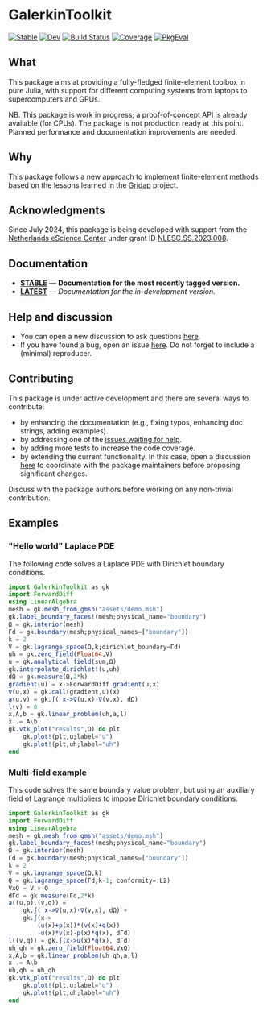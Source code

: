 # GalerkinToolkit

[![Stable](https://img.shields.io/badge/docs-stable-blue.svg)](https://fverdugo.github.io/GalerkinToolkit.jl/stable/)
[![Dev](https://img.shields.io/badge/docs-dev-blue.svg)](https://fverdugo.github.io/GalerkinToolkit.jl/dev/)
[![Build Status](https://github.com/fverdugo/GalerkinToolkit.jl/actions/workflows/CI.yml/badge.svg?branch=main)](https://github.com/fverdugo/GalerkinToolkit.jl/actions/workflows/CI.yml?query=branch%3Amain)
[![Coverage](https://codecov.io/gh/fverdugo/GalerkinToolkit.jl/branch/main/graph/badge.svg)](https://codecov.io/gh/fverdugo/GalerkinToolkit.jl)
[![PkgEval](https://JuliaCI.github.io/NanosoldierReports/pkgeval_badges/G/GalerkinToolkit.svg)](https://JuliaCI.github.io/NanosoldierReports/pkgeval_badges/report.html)

## What

This package aims at providing a fully-fledged finite-element toolbox in pure Julia, with support for different computing systems from laptops to supercomputers and GPUs.  

NB. This package is work in progress; a proof-of-concept API is already available (for CPUs). The package is not production ready at this point. Planned performance and documentation improvements are needed.

## Why

This package follows a new approach to implement finite-element methods based on the lessons learned in the [Gridap](https://github.com/gridap/Gridap.jl) project.

## Acknowledgments

Since July 2024, this package is being developed with support from the [Netherlands eScience Center](https://www.esciencecenter.nl/) under grant ID [NLESC.SS.2023.008](https://research-software-directory.org/projects/hp2sim).

## Documentation

- [**STABLE**](https://fverdugo.github.io/GalerkinToolkit.jl.jl/stable) &mdash; **Documentation for the most recently tagged version.**
- [**LATEST**](https://fverdugo.github.io/GalerkinToolkit.jl.jl/dev) &mdash; *Documentation for the in-development version.*

## Help and discussion

- You can open a new discussion to ask questions [here](https://github.com/fverdugo/GalerkinToolkit.jl.jl/discussions).
- If you have found a bug, open an issue [here](https://github.com/fverdugo/GalerkinToolkit.jl.jl/issues). Do not forget to include a (minimal) reproducer.

## Contributing

This package is under active development and there are several ways to contribute:

- by enhancing the documentation (e.g., fixing typos, enhancing doc strings, adding examples).
- by addressing one of the [issues waiting for help](https://github.com/fverdugo/GalerkinToolkit.jl.jl/labels/help%20wanted).
- by adding more tests to increase the code coverage.
- by extending the current functionality. In this case, open a discussion [here](https://github.com/fverdugo/GalerkinToolkit.jl.jl/discussions) to coordinate with the package maintainers before proposing significant changes.

Discuss with the package authors before working on any non-trivial contribution.

## Examples

### "Hello world" Laplace PDE

The following code solves a Laplace PDE with Dirichlet boundary conditions.

```julia
import GalerkinToolkit as gk
import ForwardDiff
using LinearAlgebra
mesh = gk.mesh_from_gmsh("assets/demo.msh")
gk.label_boundary_faces!(mesh;physical_name="boundary")
Ω = gk.interior(mesh)
Γd = gk.boundary(mesh;physical_names=["boundary"])
k = 2
V = gk.lagrange_space(Ω,k;dirichlet_boundary=Γd)
uh = gk.zero_field(Float64,V)
u = gk.analytical_field(sum,Ω)
gk.interpolate_dirichlet!(u,uh)
dΩ = gk.measure(Ω,2*k)
gradient(u) = x->ForwardDiff.gradient(u,x)
∇(u,x) = gk.call(gradient,u)(x)
a(u,v) = gk.∫( x->∇(u,x)⋅∇(v,x), dΩ)
l(v) = 0
x,A,b = gk.linear_problem(uh,a,l)
x .= A\b
gk.vtk_plot("results",Ω) do plt
    gk.plot!(plt,u;label="u")
    gk.plot!(plt,uh;label="uh")
end
```

### Multi-field example

This code solves the same boundary value problem, but using an auxiliary field of Lagrange
multipliers to impose Dirichlet boundary conditions.

```julia
import GalerkinToolkit as gk
import ForwardDiff
using LinearAlgebra
mesh = gk.mesh_from_gmsh("assets/demo.msh")
gk.label_boundary_faces!(mesh;physical_name="boundary")
Ω = gk.interior(mesh)
Γd = gk.boundary(mesh;physical_names=["boundary"])
k = 2
V = gk.lagrange_space(Ω,k)
Q = gk.lagrange_space(Γd,k-1; conformity=:L2)
VxQ = V × Q
dΓd = gk.measure(Γd,2*k)
a((u,p),(v,q)) =
    gk.∫( x->∇(u,x)⋅∇(v,x), dΩ) +
    gk.∫(x->
        (u(x)+p(x))*(v(x)+q(x))
        -u(x)*v(x)-p(x)*q(x), dΓd)
l((v,q)) = gk.∫(x->u(x)*q(x), dΓd)
uh_qh = gk.zero_field(Float64,VxQ)
x,A,b = gk.linear_problem(uh_qh,a,l)
x .= A\b
uh,qh = uh_qh
gk.vtk_plot("results",Ω) do plt
    gk.plot!(plt,u;label="u")
    gk.plot!(plt,uh;label="uh")
end
```

